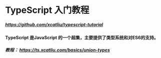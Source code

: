 # TypeScript 入门教程

##### https://github.com/xcatliu/typescript-tutorial

#### TypeScript 是JavaScript 的一个超集，主要提供了类型系统和对ES6的支持。

##### 教程： https://ts.xcatliu.com/basics/union-types
